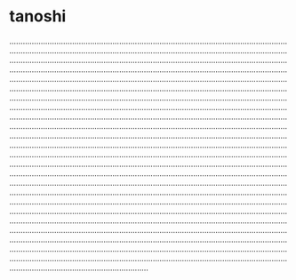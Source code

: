 # tanoshi
..............................................................................................................................................................................................................................................................................................................................................................................................................................................................................................................................................................................................................................................................................................................................................................................................................................................................................................................................................................................................................................................................................................................................................................................................................................................................................................................................................................................................................................................................................................................................................................................................................................................................................................................................................................................................................................................................................................................................................................................................................................................................................................................................................................................................................................................................................................................................................................................................................................................................................................................................................................................................................................................................................................................................................................................................................................................................................................................................................................................................................................................................................................................................................................